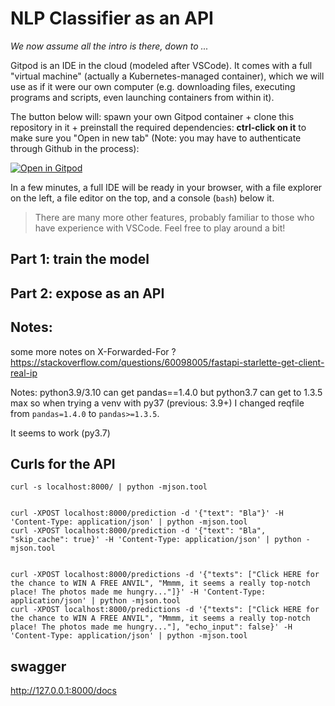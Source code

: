 # NLP Classifier as an API

_We now assume all the intro is there, down to ..._

Gitpod is an IDE in the cloud (modeled after VSCode). It comes with a full
"virtual machine" (actually a Kubernetes-managed container), which we will
use as if it were our own computer (e.g. downloading files, executing programs
and scripts, even launching containers from within it).

The button below will: spawn your own Gitpod container + clone this repository
in it + preinstall the required dependencies: **ctrl-click on
it** to make sure you "Open in new tab" (Note: you may have to authenticate
through Github in the process):

[![Open in Gitpod](https://gitpod.io/button/open-in-gitpod.svg)](https://gitpod.io/#https://github.com/hemidactylus/nbws1)

In a few minutes, a full IDE will be ready in your browser, with a file
explorer on the left, a file editor on the top, and a console (`bash`) below it.

> There are many more other features, probably familiar to those who have
> experience with VSCode. Feel free to play around a bit!


## Part 1: train the model




## Part 2: expose as an API




## Notes:

some more notes on X-Forwarded-For ? https://stackoverflow.com/questions/60098005/fastapi-starlette-get-client-real-ip

Notes: python3.9/3.10 can get pandas==1.4.0 but python3.7 can get to 1.3.5 max so when trying a venv with py37 (previous: 3.9+) I changed reqfile from `pandas=1.4.0` to `pandas>=1.3.5`.

It seems to work (py3.7)

## Curls for the API

```
curl -s localhost:8000/ | python -mjson.tool


curl -XPOST localhost:8000/prediction -d '{"text": "Bla"}' -H 'Content-Type: application/json' | python -mjson.tool
curl -XPOST localhost:8000/prediction -d '{"text": "Bla", "skip_cache": true}' -H 'Content-Type: application/json' | python -mjson.tool


curl -XPOST localhost:8000/predictions -d '{"texts": ["Click HERE for the chance to WIN A FREE ANVIL", "Mmmm, it seems a really top-notch place! The photos made me hungry..."]}' -H 'Content-Type: application/json' | python -mjson.tool
curl -XPOST localhost:8000/predictions -d '{"texts": ["Click HERE for the chance to WIN A FREE ANVIL", "Mmmm, it seems a really top-notch place! The photos made me hungry..."], "echo_input": false}' -H 'Content-Type: application/json' | python -mjson.tool
```

## swagger

http://127.0.0.1:8000/docs